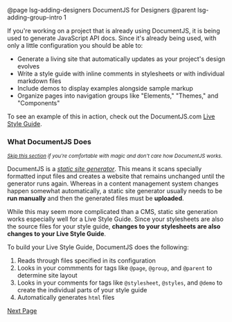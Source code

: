 @page lsg-adding-designers DocumentJS for Designers
@parent lsg-adding-group-intro 1

If you're working on a project that is already using DocumentJS, it is being used to generate JavaScript API docs. Since it's already being used, with only a little configuration you should be able to:

* Generate a living site that automatically updates as your project's design evolves
* Write a style guide with inline comments in stylesheets or with individual markdown files
* Include demos to display examples alongside sample markup
* Organize pages into navigation groups like "Elements," "Themes," and "Components"

To see an example of this in action, check out the DocumentJS.com [Live Style Guide](/examples/styles/index.html).

### What DocumentJS Does
<sup>*[Skip this section](/docs/lsg-quickstart-installation.html) if you're comfortable with magic and don't care how DocumentJS works.*</sup>

DocumentJS is a [*static site generator*](https://staticsitegenerators.net/). This means it scans specially formatted input files and creates a website that remains unchanged until the generator runs again. Whereas in a content management system changes happen somewhat automatically, a static site generator usually needs to be **run manually** and then the generated files must be **uploaded**.

While this may seem more complicated than a CMS, static site generation works especially well for a Live Style Guide. Since your stylesheets are also the source files for your style guide, **changes to your stylesheets are also changes to your Live Style Guide**.

To build your Live Style Guide, DocumentJS does the following:

1. Reads through files specified in its configuration
2. Looks in your commments for tags like `@page`, `@group`, and `@parent` to determine site layout
3. Looks in your comments for tags like `@stylesheet`, `@styles`, and `@demo` to create the individual parts of your style guide
4. Automatically generates `html` files



[Next Page](/docs/lsg-quickstart-installation.html)
